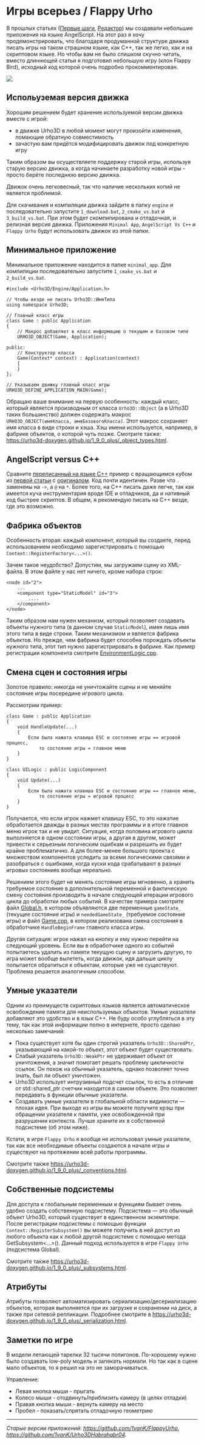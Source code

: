 # Игры всерьез / Flappy Urho

В прошлых статьях
([Первые шаги](https://github.com/urho3d-learn/first-steps), [Редактор](https://github.com/urho3d-learn/editor))
мы создавали небольшие приложения на языке AngelScript. На этот раз я хочу продемонстрировать, что благодаря продуманной
структуре движка писать игры на таком страшном языке, как C++, так же легко, как и на скриптовом языке.
Но чтобы вам не было слишком скучно читать, вместо длиннющей статьи я подготовил небольшую игру (клон Flappy Bird),
исходный код которой очень подробно прокомментирован.

![](screen.png)

## Испольуземая версия движка

Хорошим решением будет хранение используемой версии движка вместе с игрой:
* в движке Urho3D в любой момент могут произойти изменения, ломающие обратную совместимость
* зачастую вам придётся модифицировать движок под конкретную игру

Таким образом вы осуществляете поддержку старой игры, используя старую версию движка,
а когда начинаете разработку новой игры - просто берёте последнюю версию движка.

Движок очень легковесный, так что наличие нескольких копий не является проблемой.

Для скачивания и компиляции движка зайдите в папку `engine` и последовательно запустите `1_download.bat`, `2_cmake_vs.bat` и `3_build_vs.bat`. При этом будет скомпилирована и отладочная, и релизная версия движка. Приложения `Minimal App`, `AngelScript Vs C++` и `Flappy Urho` будут использовать движок из этой папки.

## Минимальное приложение

Минимальное приложение находится в папке `minimal_app`. Для компиляции последовательно запустите `1_cmake_vs.bat` и `2_build_vs.bat`.

```
#include <Urho3D/Engine/Application.h>

// Чтобы везде не писать Urho3D::ИмяТипа
using namespace Urho3D;

// Главный класс игры
class Game : public Application
{
    // Макрос добавляет в класс информацию о текущем и базовом типе
    URHO3D_OBJECT(Game, Application);

public:
    // Конструктор класса
    Game(Context* context) : Application(context)
    {
    }
};

// Указываем движку главный класс игры
URHO3D_DEFINE_APPLICATION_MAIN(Game);
```

Обращаю ваше внимание на первую особенность: каждый класс, который является производным от класса `Urho3D::Object` (а в Urho3D таких большинство) должен содержать макрос `URHO3D_OBJECT(имяКласса, имяБазовогоКласса)`. Этот макрос сохраняет имя класса в виде строки и хэша. Хэш имени используется, например, в фабрике объектов, о которой чуть позже. Смотрите также: <https://urho3d-doxygen.github.io/1_9_0_plus/_object_types.html>.

## AngelScript versus C++

Сравните [переписанный на языке C++](angelscript_vs_cpp/root/src/main.cpp) пример с вращающимся кубом из
[первой статьи](https://github.com/urho3d-learn/first-steps) с
[оригиналом](https://github.com/urho3d-learn/first-steps/blob/main/result/Data/scripts/main.as).
Код почти идентичен. Разве что `.` заменены на `->`, а `@` на `*`. Более того, на C++ писать даже легче, так как имеется куча инструментария вроде IDE и отладчиков, да и нативный код быстрее скриптов. В общем, я рекомендую писать на C++ везде, где это возможно.

## Фабрика объектов

Особенность вторая: каждый компонент, который вы создаете, перед использованием необходимо зарегистрировать с помощью `Context::RegisterFactory<...>()`.

Зачем такое неудобство? Допустим, мы загружаем сцену из XML-файла. В этом файле у нас нет ничего, кроме набора строк:

```
<node id="2">
    ...
    <component type="StaticModel" id="3">
        ....
    </component>
</node>
```

Таким образом нам нужен механизм, который позволяет создавать объекты нужного типа (в данном случае `StaticModel`), имея лишь имя этого типа в виде строки. Таким механизмом и является фабрика объектов. Но прежде, чем фабрика будет способна порождать объекты нужного типа, этот тип нужно зарегистрировать в фабрике. Как пример регистрации компонента смотрите [EnvironmentLogic.cpp](flappy_urho/src/EnvironmentLogic.cpp).

## Смена сцен и состояния игры

Золотое правило: никогда не уничтожайте сцены и не меняйте состояние игры посередине игрового цикла.

Рассмотрим пример:

```
class Game : public Application
{
    void HandleUpdate(...)
    {
        Если была нажата клавиша ESC и состояние игры == игровой процесс,
            то состояние игры = главное меню
    }
}

class UILogic : public LogicComponent
{
    void Update(...)
    {
        Если была нажата клавиша ESC и состояние игры == главное меню,
            то состояние игры = игровой процесс
    }
}
```

Получается, что если игрок нажмет клавишу ESC, то это нажатие обработается дважды в разных местах программы и в итоге главное меню игрок так и не увидит. Ситуация, когда половина игрового цикла выполняется в одном состоянии игры, а другая в другом, может привести к серьезным логическим ошибкам и разрешить их будет крайне проблематично. А для более-менее большого проекта с множеством компонентов уследить за всеми логическими связями и разобраться с ошибками, когда куски кода срабатывают в разных игровых состояниях вообще нереально.

Решением этого будет не менять состояние игры мгновенно, а хранить требуемое состояние в дополнительной переменной и фактическую смену состояния производить в начале следующей итерации игрового цикла до обработки любых событий. В качестве примера смотрите файл [Global.h](flappy_urho/src/Global.h), в котором объявляются две переменные `gameState_` (текущее состояние игры) и `neededGameState_` (требуемое состояние игры) и файл [Game.cpp](flappy_urho/src/Game.cpp), в котором реализована смена состояния в обработчике `HandleBeginFrame` главного класса игры.

Другая ситуация: игрок нажал на кнопку и ему нужно перейти на следующий уровень. Если вы в обработчике одного из событий попытаетесь удалить из памяти текущую сцену и загрузить другую, то игра может вообще вылететь, когда движок, идя дальше циклу попытается обратиться к объектам, которые уже не существуют. Проблема решается аналогичным способом.

## Умные указатели

Одним из преимуществ скриптовых языков является автоматическое освобождение памяти для неиспользуемых объектов. Умные указатели добавляют это удобство и в язык C++. Не буду особо углубляться в эту тему, так как этой информации полно в интернете, просто сделаю несколько замечаний:

* Пока существует хотя бы один строгий указатель `Urho3D::SharedPtr`, указывающий на какой-то объект, этот объект будет существовать.
* Слабый указатель `Urho3D::WeakPtr` не удерживает объект от уничтожения, а значит помогает решать проблему цикличности ссылок. Он похож на обычный указатель, однако позволяет точно знать, был ли объект уничтожен.
* Urho3D использует интрузивный подсчет ссылок, то есть в отличие от std::shared_ptr счетчик находится в самом объекте. Это позволяет передавать в функции обычные указатели.
* Создавать умные указатели в глобальной области видимости — плохая идея. При выходе из игры вы можете получите крэш при обращении указателя к памяти, уже освобожденной при разрушении контекста. Лучше храните их в собственной подсистеме (об этом ниже).

Кстати, в игре `Flappy Urho` я вообще не использовал умные указатели, так как все необходимые объекты создаются в начале игры и существуют на протяжении всей работы программы.

Смотрите также <https://urho3d-doxygen.github.io/1_9_0_plus/_conventions.html>.

## Собственные подсистемы

Для доступа к глобальным переменным и функциям бывает очень удобно создать собственную подсистему. Подсистема — это обычный объект Urho3D, который существует в единственном экземпляре. После регистрации подсистемы с помощью функции `Context::RegisterSubsystem()` вы можете получить в ней доступ из любого объекта как к любой другой подсистеме с помощью метода GetSubsystem<...>(). Данный подход используется в игре `Flappy Urho` (подсистема Global).

Смотрите также <https://urho3d-doxygen.github.io/1_9_0_plus/_subsystems.html>.

## Атрибуты

Атрибуты позволяют автоматизировать сериализацию/десериализацию объектов, которая выполняется при их загрузке и сохранении на диск, а также при сетевой репликации. Подробнее смотрите в <https://urho3d-doxygen.github.io/1_9_0_plus/_serialization.html>.

## Заметки по игре

В модели летающей тарелки 32 тысячи полигонов. По-хорошему нужно было создавать low-poly модель и запекать нормали. Но так как в сцене мало объектов, то я решил на это не заморачиваться.

Управление:
* Левая кнопка мыши - прыгать
* Колесо мыши - отодвинуть/приблизить камеру (в целях отладки)
* Правая кнопка мыши - вернуть камеру на место
* Пробел - показать/спрятать отладочную геометрию

---

*Старые версии приложений: <https://github.com/1vanK/FlappyUrho>, <https://github.com/1vanK/Urho3DHabrahabr04>.*
